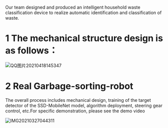 Our team designed and produced an intelligent household waste classification device to realize automatic identification and classification of waste.

# 1 The mechanical structure design is as follows：
![QQ图片20210418145347](https://github.com/pj66666/Garbage-sorting-robot/assets/68932539/17681791-d770-4d57-83c8-3c03e3fc9eda)

# 2 Real Garbage-sorting-robot
The overall process includes mechanical design, training of the target detector of the SSD-MobileNet model, algorithm deployment, steering gear control, etc.For specific demonstration, please see the demo video


![IMG20210327044311](https://github.com/pj66666/Garbage-sorting-robot/assets/68932539/4e56ddc4-0be0-43a6-b1d0-701baae3c882)


